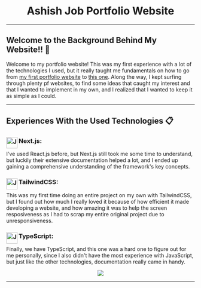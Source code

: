 <div align="center"> 
  <h1>
    Ashish Job Portfolio Website
  </h1>
</div>

---


## Welcome to the Background Behind My Website!! 🥳

Welcome to my portfolio website! This was my first experience with a lot of the technologies I used, but it really taught me fundamentals on how to go from [my first portfolio website](https://ashishjob.web.app/) to [this one](https://ashishjob.com/). Along the way, I kept surfing through plenty pf websites, to find some ideas that caught my interest and that I wanted to implement in my own, and I realized that I wanted to keep it as simple as I could. 

---

## Experiences With the Used Technologies 📋

### Next.js: <img src="https://cdn.discordapp.com/attachments/800523149241352233/1119866415692918844/rZL5N8AJA23K4ax1AAAAAElFTkSuQmCC.png" align="left" alt="Java" width="30px">

I've used React.js before, but Next.js still took me some time to understand, but luckily their extensive documentation helped a lot, and I ended up gaining a comprehensive understanding of the framework's key concepts.

### TailwindCSS: <img src="https://cdn.discordapp.com/attachments/800523149241352233/1119865951131807866/2048px-Tailwind_CSS_Logo.png" align="left" alt="Java" width="30px">

This was my first time doing an entire project on my own with TailwindCSS, but I found out how much I really loved it because of how efficient it made developing a website, and how amazing it was to help the screen resposiveness as I had to scrap my entire original project due to unresponsiveness.

### TypeScript: <img src="https://cdn.discordapp.com/attachments/800523149241352233/1119866143394517053/2048px-Typescript_logo_2020.png" align="left" alt="Java" width="30px">

Finally, we have TypeScript, and this one was a hard one to figure out for me personally, since I also didn't have the most experience with JavaScript, but just like the other technologies, documentation really came in handy.

<div align="center">
  <img src="https://cdn.discordapp.com/attachments/1113309627199791199/1122047044798906450/image.png"/>
</div>

---

